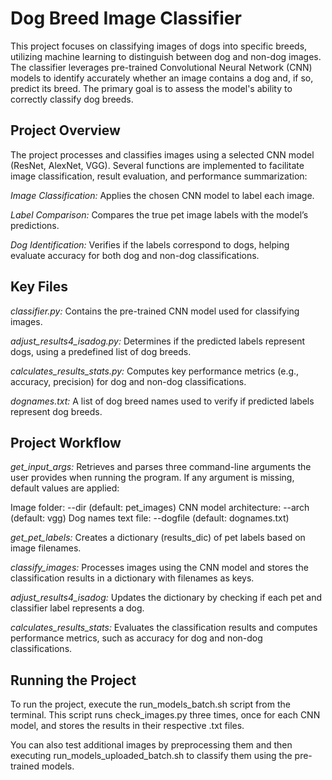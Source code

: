 # Dog Breed Image Classifier
This project focuses on classifying images of dogs into specific breeds, utilizing machine learning to distinguish between dog and non-dog images. The classifier leverages pre-trained Convolutional Neural Network (CNN) models to identify accurately whether an image contains a dog and, if so, predict its breed. The primary goal is to assess the model's ability to correctly classify dog breeds.
## Project Overview
The project processes and classifies images using a selected CNN model (ResNet, AlexNet, VGG). Several functions are implemented to facilitate image classification, result evaluation, and performance summarization:

*Image Classification:* Applies the chosen CNN model to label each image.

*Label Comparison:* Compares the true pet image labels with the model’s predictions.

*Dog Identification:* Verifies if the labels correspond to dogs, helping evaluate accuracy for both dog and non-dog classifications.

## Key Files

*classifier.py:* Contains the pre-trained CNN model used for classifying images.

*adjust_results4_isadog.py:* Determines if the predicted labels represent dogs, using a predefined list of dog breeds.

*calculates_results_stats.py:* Computes key performance metrics (e.g., accuracy, precision) for dog and non-dog classifications.

*dognames.txt:* A list of dog breed names used to verify if predicted labels represent dog breeds.

## Project Workflow

*get_input_args:* Retrieves and parses three command-line arguments the user provides when running the program. If any argument is missing, default values are applied:

Image folder: --dir (default: pet_images)
CNN model architecture: --arch (default: vgg)
Dog names text file: --dogfile (default: dognames.txt)

*get_pet_labels:* Creates a dictionary (results_dic) of pet labels based on image filenames.

*classify_images:* Processes images using the CNN model and stores the classification results in a dictionary with filenames as keys.

*adjust_results4_isadog:* Updates the dictionary by checking if each pet and classifier label represents a dog.

*calculates_results_stats:* Evaluates the classification results and computes performance metrics, such as accuracy for dog and non-dog classifications.

## Running the Project

To run the project, execute the run_models_batch.sh script from the terminal. This script runs check_images.py three times, once for each CNN model, and stores the results in their respective .txt files.

You can also test additional images by preprocessing them and then executing run_models_uploaded_batch.sh to classify them using the pre-trained models.
